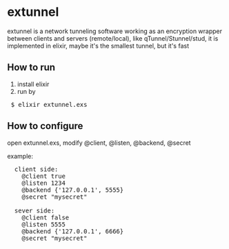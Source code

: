 # extunnel
extunnel is a network tunneling software working as an encryption wrapper between clients and servers (remote/local), like qTunnel/Stunnel/stud, it is implemented in elixir,  maybe it's the smallest tunnel, but it's fast

## How to run
1. install elixir
2. run by

<pre> $ elixir extunnel.exs </pre>
 
## How to configure
open extunnel.exs, modify @client, @listen, @backend, @secret

example:

<pre>
  client side:
    @client true
    @listen 1234
    @backend {'127.0.0.1', 5555}
    @secret "mysecret"
    
  sever side:
    @client false
    @listen 5555
    @backend {'127.0.0.1', 6666}
    @secret "mysecret"
</pre>
